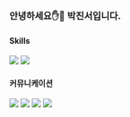 ### 안녕하세요✋🤚 박진서입니다.

#### Skills

<img src="https://img.shields.io/badge/Java-yellow?style=for-the-badge"> <img src="https://img.shields.io/badge/SpringBoot-3776AB?style=for-the-badge">

#### 커뮤니케이션

<img src="https://img.shields.io/badge/jira-%230052CC.svg?&style=for-the-badge&logo=jira&logoColor=white" /> <img src="https://img.shields.io/badge/Notion-000000?style=for-the-badge&logo=Notion&logoColor=white"> <img src="https://img.shields.io/badge/Slack-4A154B?style=for-the-badge&logo=Slack&logoColor=white"> <img src="https://img.shields.io/badge/Figma-F24E1E?style=for-the-badge&logo=Figma&logoColor=white">

